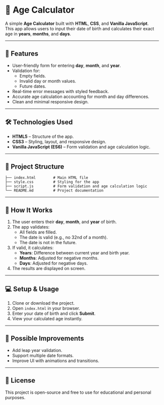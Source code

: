 # 📅 Age Calculator

A simple **Age Calculator** built with **HTML**, **CSS**, and **Vanilla JavaScript**.  
This app allows users to input their date of birth and calculates their exact age in **years**, **months**, and **days**.

---

## 🚀 Features

- User-friendly form for entering **day**, **month**, and **year**.
- Validation for:
  - Empty fields.
  - Invalid day or month values.
  - Future dates.
- Real-time error messages with styled feedback.
- Accurate age calculation accounting for month and day differences.
- Clean and minimal responsive design.

---

## 🛠️ Technologies Used

- **HTML5** – Structure of the app.
- **CSS3** – Styling, layout, and responsive design.
- **Vanilla JavaScript (ES6)** – Form validation and age calculation logic.

---

## 📂 Project Structure

```
├── index.html        # Main HTML file
├── style.css         # Styling for the app
├── script.js         # Form validation and age calculation logic
└── README.md         # Project documentation
```

---

## 📖 How It Works

1. The user enters their **day**, **month**, and **year** of birth.
2. The app validates:
   - All fields are filled.
   - The date is valid (e.g., no 32nd of a month).
   - The date is not in the future.
3. If valid, it calculates:
   - **Years**: Difference between current year and birth year.
   - **Months**: Adjusted for negative months.
   - **Days**: Adjusted for negative days.
4. The results are displayed on screen.

---

## 💻 Setup & Usage

1. Clone or download the project.
2. Open `index.html` in your browser.
3. Enter your date of birth and click **Submit**.
4. View your calculated age instantly.

---

## 🎯 Possible Improvements

- Add leap year validation.
- Support multiple date formats.
- Improve UI with animations and transitions.

---

## 📜 License

This project is open-source and free to use for educational and personal purposes.